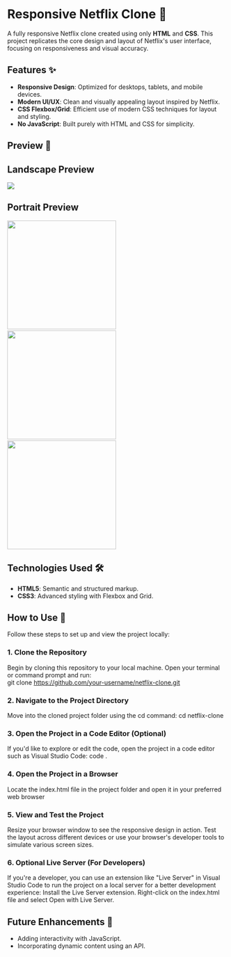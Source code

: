 # Responsive Netflix Clone 🌟  

A fully responsive Netflix clone created using only **HTML** and **CSS**. This project replicates the core design and layout of Netflix's user interface, focusing on responsiveness and visual accuracy.  

## Features ✨  
- **Responsive Design**: Optimized for desktops, tablets, and mobile devices.  
- **Modern UI/UX**: Clean and visually appealing layout inspired by Netflix.  
- **CSS Flexbox/Grid**: Efficient use of modern CSS techniques for layout and styling.  
- **No JavaScript**: Built purely with HTML and CSS for simplicity.  

## Preview 📸  
<h2 >Landscape Preview</h2>

<img src="https://github.com/user-attachments/assets/308aebea-65ee-49a0-80d4-f3967c4d9ee1">

<h2>Portrait Preview</h2>
<img src="https://github.com/user-attachments/assets/62b05f61-0345-4644-9797-7eb49fc3888e" width="250px">&nbsp;&nbsp;&nbsp;&nbsp;&nbsp;&nbsp;&nbsp;&nbsp;
<img src="https://github.com/user-attachments/assets/192164ae-bd5b-4579-aec8-bd9a14571974" width="250px">&nbsp;&nbsp;&nbsp;&nbsp;&nbsp;&nbsp;&nbsp;&nbsp;
<img src="https://github.com/user-attachments/assets/79ee92b2-f97d-4a52-ae48-e181f26f880e" width="250px">

## Technologies Used 🛠️  
- **HTML5**: Semantic and structured markup.  
- **CSS3**: Advanced styling with Flexbox and Grid.  

## How to Use 🚀  

Follow these steps to set up and view the project locally:  

### 1. Clone the Repository  
Begin by cloning this repository to your local machine. Open your terminal or command prompt and run:  
git clone https://github.com/your-username/netflix-clone.git

### 2. Navigate to the Project Directory
Move into the cloned project folder using the cd command:
cd netflix-clone

### 3. Open the Project in a Code Editor (Optional)
If you'd like to explore or edit the code, open the project in a code editor such as Visual Studio Code:
code .

### 4. Open the Project in a Browser
Locate the index.html file in the project folder and open it in your preferred web browser

### 5. View and Test the Project
Resize your browser window to see the responsive design in action.
Test the layout across different devices or use your browser's developer tools to simulate various screen sizes.

### 6. Optional Live Server (For Developers)
If you're a developer, you can use an extension like "Live Server" in Visual Studio Code to run the project on a local server for a better development experience:
Install the Live Server extension.
Right-click on the index.html file and select Open with Live Server.

## Future Enhancements 🔮
- Adding interactivity with JavaScript.
- Incorporating dynamic content using an API.
